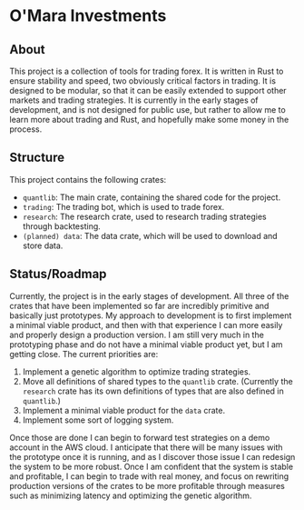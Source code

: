 # O'Mara Investments
## About
This project is a collection of tools for trading forex. It is written in Rust to ensure stability and speed, two obviously critical factors in trading. It is designed to be modular, so that it can be easily extended to support other markets and trading strategies. It is currently in the early stages of development, and is not designed for public use, but rather to allow me to learn more about trading and Rust, and hopefully make some money in the process.

## Structure
This project contains the following crates:
- `quantlib`: The main crate, containing the shared code for the project.
- `trading`: The trading bot, which is used to trade forex.
- `research`: The research crate, used to research trading strategies through backtesting.
- `(planned) data`: The data crate, which will be used to download and store data.

## Status/Roadmap
Currently, the project is in the early stages of development. All three of the crates that have been implemented so far are incredibly primitive and basically just prototypes. My approach to development is to first implement a minimal viable product, and then with that experience I can more easily and properly design a production version. I am still very much in the prototyping phase and do not have a minimal viable product yet, but I am getting close. The current priorities are:

1. Implement a genetic algorithm to optimize trading strategies.
2. Move all definitions of shared types to the `quantlib` crate. (Currently the `research` crate has its own definitions of types that are also defined in `quantlib`.)
3. Implement a minimal viable product for the `data` crate.
4. Implement some sort of logging system.

Once those are done I can begin to forward test strategies on a demo account in the AWS cloud. I anticipate that there will be many issues with the prototype once it is running, and as I discover those issue I can redesign the system to be more robust. Once I am confident that the system is stable and profitable, I can begin to trade with real money, and focus on rewriting production versions of the crates to be more profitable through measures such as minimizing latency and optimizing the genetic algorithm.
